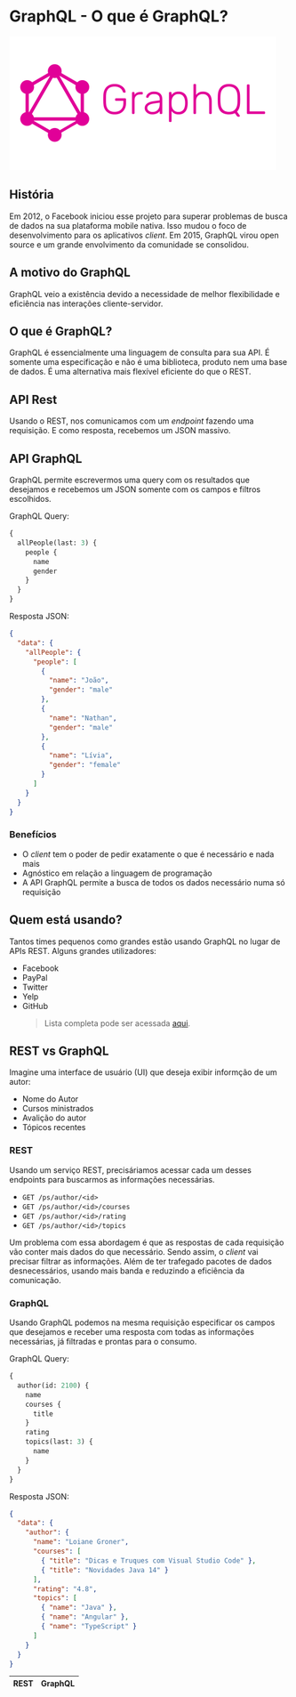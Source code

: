 # GraphQL - O que é GraphQL?

![GraphQL Logo](../../assets/graphql.png)

## História

Em 2012, o Facebook iniciou esse projeto para superar problemas de busca de dados na sua plataforma mobile nativa. Isso mudou o foco de desenvolvimento para os aplicativos _client_. Em 2015, GraphQL virou open source e um grande envolvimento da comunidade se consolidou.

## A motivo do GraphQL

GraphQL veio a existência devido a necessidade de melhor flexibilidade e eficiência nas interações cliente-servidor.

## O que é GraphQL?

GraphQL é essencialmente uma linguagem de consulta para sua API. É somente uma especificação e não é uma biblioteca, produto nem uma base de dados.
É uma alternativa mais flexível eficiente do que o REST.

## API Rest

Usando o REST, nos comunicamos com um _endpoint_ fazendo uma requisição. E como resposta, recebemos um JSON massivo.

## API GraphQL

GraphQL permite escrevermos uma query com os resultados que desejamos e recebemos um JSON somente com os campos e filtros escolhidos.

GraphQL Query:

```graphql
{
  allPeople(last: 3) {
    people {
      name
      gender
    }
  }
}
```

Resposta JSON:

```json
{
  "data": {
    "allPeople": {
      "people": [
        {
          "name": "João",
          "gender": "male"
        },
        {
          "name": "Nathan",
          "gender": "male"
        },
        {
          "name": "Lívia",
          "gender": "female"
        }
      ]
    }
  }
}
```

### Benefícios

- O _client_ tem o poder de pedir exatamente o que é necessário e nada mais
- Agnóstico em relação a linguagem de programação
- A API GraphQL permite a busca de todos os dados necessário numa só requisição

## Quem está usando?

Tantos times pequenos como grandes estão usando GraphQL no lugar de APIs REST.
Alguns grandes utilizadores:

- Facebook
- PayPal
- Twitter
- Yelp
- GitHub
  > Lista completa pode ser acessada [aqui](https://graphql.org/users/).

## REST vs GraphQL

Imagine uma interface de usuário (UI) que deseja exibir informção de um autor:

- Nome do Autor
- Cursos ministrados
- Avalição do autor
- Tópicos recentes

### REST

Usando um serviço REST, precisáriamos acessar cada um desses endpoints para buscarmos as informações necessárias.

- `GET /ps/author/<id>`
- `GET /ps/author/<id>/courses`
- `GET /ps/author/<id>/rating`
- `GET /ps/author/<id>/topics`

Um problema com essa abordagem é que as respostas de cada requisição vão conter mais dados do que necessário. Sendo assim, o _client_ vai precisar filtrar as informações. Além de ter trafegado pacotes de dados desnecessários, usando mais banda e reduzindo a eficiência da comunicação.

### GraphQL

Usando GraphQL podemos na mesma requisição especificar os campos que desejamos e receber uma resposta com todas as informações necessárias, já filtradas e prontas para o consumo.

GraphQL Query:

```graphql
{
  author(id: 2100) {
    name
    courses {
      title
    }
    rating
    topics(last: 3) {
      name
    }
  }
}
```

Resposta JSON:

```json
{
  "data": {
    "author": {
      "name": "Loiane Groner",
      "courses": [
        { "title": "Dicas e Truques com Visual Studio Code" },
        { "title": "Novidades Java 14" }
      ],
      "rating": "4.8",
      "topics": [
        { "name": "Java" },
        { "name": "Angular" },
        { "name": "TypeScript" }
      ]
    }
  }
}
```

| REST | GraphQL |
| ---- | ------- |

